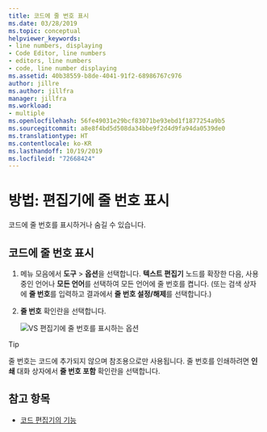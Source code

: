 ```yaml
---
title: 코드에 줄 번호 표시
ms.date: 03/28/2019
ms.topic: conceptual
helpviewer_keywords:
- line numbers, displaying
- Code Editor, line numbers
- editors, line numbers
- code, line number displaying
ms.assetid: 40b38559-b8de-4041-91f2-68986767c976
author: jillre
ms.author: jillfra
manager: jillfra
ms.workload:
- multiple
ms.openlocfilehash: 56fe49031e29bcf83071be93ebd1f1877254a9b5
ms.sourcegitcommit: a8e8f4bd5d508da34bbe9f2d4d9fa94da0539de0
ms.translationtype: HT
ms.contentlocale: ko-KR
ms.lasthandoff: 10/19/2019
ms.locfileid: "72668424"
---
```

# <a name="how-to-display-line-numbers-in-the-editor"></a>방법: 편집기에 줄 번호 표시

코드에 줄 번호를 표시하거나 숨길 수 있습니다.

## <a name="display-line-numbers-in-code"></a>코드에 줄 번호 표시

1. 메뉴 모음에서 **도구** > **옵션**을 선택합니다. **텍스트 편집기** 노드를 확장한 다음, 사용 중인 언어나 **모든 언어**를 선택하여 모든 언어에 줄 번호를 켭니다. (또는 검색 상자에 **줄 번호**를 입력하고 결과에서 **줄 번호 설정/해제**를 선택합니다.)

2. **줄 번호** 확인란을 선택합니다.

   ![VS 편집기에 줄 번호를 표시하는 옵션](../../ide/reference/media/line-numbers-option.png)

> [!TIP]
> 줄 번호는 코드에 추가되지 않으며 참조용으로만 사용됩니다. 줄 번호를 인쇄하려면 **인쇄** 대화 상자에서 **줄 번호 포함** 확인란을 선택합니다.

## <a name="see-also"></a>참고 항목

- [코드 편집기의 기능](../../ide/writing-code-in-the-code-and-text-editor.md)